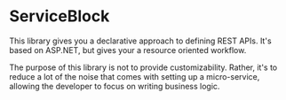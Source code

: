 # ServiceBlock

This library gives you a declarative approach to defining REST APIs. It's based on ASP.NET, but gives your a resource oriented workflow.

The purpose of this library is not to provide customizability.
Rather, it's to reduce a lot of the noise that comes with setting up a micro-service, allowing the developer to focus on writing business logic.
